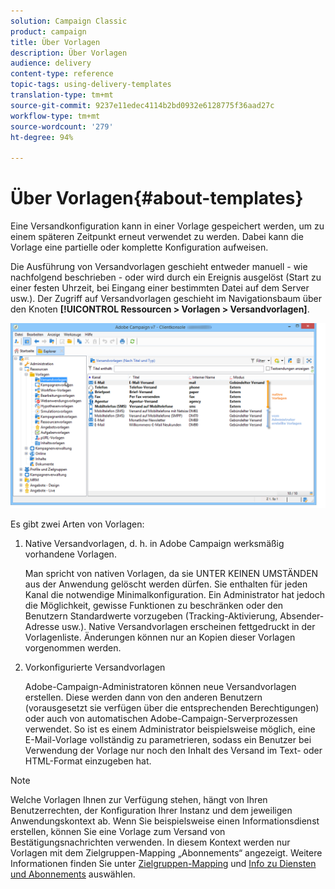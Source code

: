 ```yaml
---
solution: Campaign Classic
product: campaign
title: Über Vorlagen
description: Über Vorlagen
audience: delivery
content-type: reference
topic-tags: using-delivery-templates
translation-type: tm+mt
source-git-commit: 9237e11edec4114b2bd0932e6128775f36aad27c
workflow-type: tm+mt
source-wordcount: '279'
ht-degree: 94%

---
```



# Über Vorlagen{#about-templates}

Eine Versandkonfiguration kann in einer Vorlage gespeichert werden, um zu einem späteren Zeitpunkt erneut verwendet zu werden. Dabei kann die Vorlage eine partielle oder komplette Konfiguration aufweisen.

Die Ausführung von Versandvorlagen geschieht entweder manuell - wie nachfolgend beschrieben - oder wird durch ein Ereignis ausgelöst (Start zu einer festen Uhrzeit, bei Eingang einer bestimmten Datei auf dem Server usw.). Der Zugriff auf Versandvorlagen geschieht im Navigationsbaum über den Knoten **[!UICONTROL Ressourcen > Vorlagen > Versandvorlagen]**.

![](assets/s_user_template_list.png)

Es gibt zwei Arten von Vorlagen:

1. Native Versandvorlagen, d. h. in Adobe Campaign werksmäßig vorhandene Vorlagen.

   Man spricht von nativen Vorlagen, da sie UNTER KEINEN UMSTÄNDEN aus der Anwendung gelöscht werden dürfen. Sie enthalten für jeden Kanal die notwendige Minimalkonfiguration. Ein Administrator hat jedoch die Möglichkeit, gewisse Funktionen zu beschränken oder den Benutzern Standardwerte vorzugeben (Tracking-Aktivierung, Absender-Adresse usw.). Native Versandvorlagen erscheinen fettgedruckt in der Vorlagenliste. Änderungen können nur an Kopien dieser Vorlagen vorgenommen werden.

1. Vorkonfigurierte Versandvorlagen

   Adobe-Campaign-Administratoren können neue Versandvorlagen erstellen. Diese werden dann von den anderen Benutzern (vorausgesetzt sie verfügen über die entsprechenden Berechtigungen) oder auch von automatischen Adobe-Campaign-Serverprozessen verwendet. So ist es einem Administrator beispielsweise möglich, eine E-Mail-Vorlage vollständig zu parametrieren, sodass ein Benutzer bei Verwendung der Vorlage nur noch den Inhalt des Versand im Text- oder HTML-Format einzugeben hat.

>[!NOTE]
>
>Welche Vorlagen Ihnen zur Verfügung stehen, hängt von Ihren Benutzerrechten, der Konfiguration Ihrer Instanz und dem jeweiligen Anwendungskontext ab. Wenn Sie beispielsweise einen Informationsdienst erstellen, können Sie eine Vorlage zum Versand von Bestätigungsnachrichten verwenden. In diesem Kontext werden nur Vorlagen mit dem Zielgruppen-Mapping „Abonnements“ angezeigt. Weitere Informationen finden Sie unter [Zielgruppen-Mapping](../../delivery/using/selecting-a-target-mapping.md) und [Info zu Diensten und Abonnements](../../delivery/using/about-services-and-subscriptions.md) auswählen.
